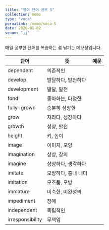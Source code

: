 ```yaml
---
title: "영어 단어 공부 5"
collection: memo
type: "voca"
permalink: /memo/voca-5
date: 2020-01-02
venue: "jj"
---
```


매일 공부한 단어를 복습하는 겸 남기는 메모장입니다.

| 단어            | 뜻   |  예문                                                            |
| --------         | ------ | ------------------------------------------------------------
| dependent | 의존적인 |  |
| develop | 발달하다, 발전하다 |  |
| development | 발달, 발전 |  |
| fond | 좋아하는, 다정한 |  |
| fully-grown | 충분히 성장한 |  |
| grow | 자라다, 성장하다 |  |
| growth | 성장, 발전 |  |
| height | 키, 높이 |  |
| image | 이미지, 모양 |  |
| imagination | 상상, 창의 |  |
| imagine | 상상하다, 생각하다 |  |
| imitate | 모방하다, 흉내 내다 |  |
| imitation | 모조품, 모방 |  |
| immature | 미숙한, 미완성의 |  |
| impediment | 장애 |  |
| independent | 독립적인 |  |
| irresponsibility | 무책임 |  |

